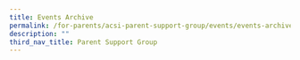 ```yaml
---
title: Events Archive
permalink: /for-parents/acsi-parent-support-group/events/events-archive/
description: ""
third_nav_title: Parent Support Group
---
```

